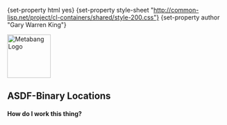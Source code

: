 {set-property html yes}
{set-property style-sheet "http://common-lisp.net/project/cl-containers/shared/style-200.css"}
{set-property author "Gary Warren King"}

  [darcs]: http://www.darcs.net/
  [asdf-install]: http://common-lisp.net/project/asdf-install
  [tarball]: http://common-lisp.net/project/cl-markdown/cl-markdown_latest.tar.gz
  [cl-markdown-changelog]: changelog.html
  [cl-markdown-reference-guide]: reference-guide.html
  [gwking]: http://www.metabang.com/
  [cl-markdown-cliki]: http://www.cliki.net/cl-markdown
  [user-guide]: user-guide.html
  [metabang-software]: http://www.metabang.com/open-source-software.html
  [cl-markdown-mailing-list]: http://common-lisp.net/cgi-bin/mailman/listinfo/cl-markdown-devel
  [cl-markdown-email]: mailto:cl-markdown-devel@common-lisp.net
  [unCLog]: http://unclog.metabang.com/
  [logger]: http://logging.apache.org/log4j/docs/api/org/apache/log4j/Logger.html
  [appender]: http://logging.apache.org/log4j/docs/api/org/apache/log4j/Appender.html
  [mit-license]: http://www.opensource.org/licenses/mit-license.php
  [Overview]: overview.html
  [FAQ]: faq.html
  [del.icio.us]: http://del.icio.us/
  [mailto-cl-markdown]: mailto:cl-markdown-devel@common-lisp.net
  [Arnesi]: http://common-lisp.net/project/bese/arnesi.html

 [df]: http://daringfireball.com/
 [markdown]: http://daringfireball.com/markdown/
  
<div class="header">
	<span class="logo"><a href="http://www.metabang.com/" title="metabang.com"><img src="http://common-lisp.net/project/cl-containers/shared/metabang-2.png" title="metabang.com" width="100" alt="Metabang Logo" /></a></span>

## ASDF-Binary Locations

#### How do I work this thing?

</div>
